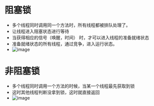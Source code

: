 # 阻塞锁
* 多个线程同时调用同一个方法时，所有线程都被排队处理了。
* 让线程进入阻塞状态进行等待
* 当获得相应的信号（唤醒，时间） 时，才可以进入线程的准备就绪状态
* 准备就绪状态的所有线程，通过竞争，进入运行状态。
* ![image](https://user-images.githubusercontent.com/32256068/112443090-7f410100-8d87-11eb-9532-58d9f5498a49.png)


# 非阻塞锁
* 多个线程同时调用一个方法的时候，当某一个线程最先获取到锁
* 这时其他线程判断没拿到锁，这时就直接返回
* ![image](https://user-images.githubusercontent.com/32256068/112443273-b6afad80-8d87-11eb-8c9b-68bac6ddd907.png)
